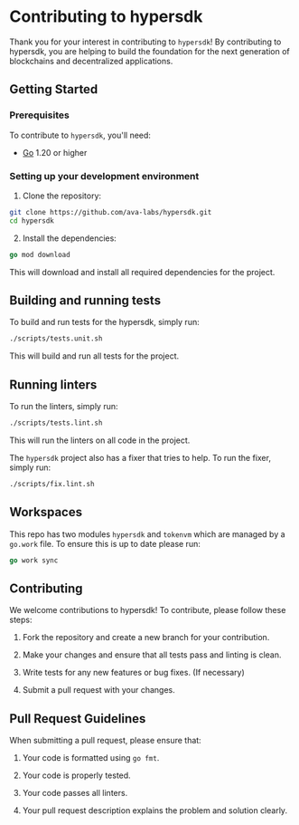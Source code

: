 # Contributing to hypersdk

Thank you for your interest in contributing to `hypersdk`! By contributing to
hypersdk, you are helping to build the foundation for the next generation of
blockchains and decentralized applications.

## Getting Started

### Prerequisites

To contribute to `hypersdk`, you'll need:

- [Go](https://golang.org/dl/) 1.20 or higher

### Setting up your development environment

1. Clone the repository:

```bash
git clone https://github.com/ava-labs/hypersdk.git
cd hypersdk
```

2. Install the dependencies:

```go
go mod download
```

This will download and install all required dependencies for the project.

## Building and running tests

To build and run tests for the hypersdk, simply run:

```bash
./scripts/tests.unit.sh
```

This will build and run all tests for the project.

## Running linters

To run the linters, simply run:

```bash
./scripts/tests.lint.sh
```

This will run the linters on all code in the project.

The `hypersdk` project also has a fixer that tries to help. To run the fixer,
simply run:

```bash
./scripts/fix.lint.sh
```

## Workspaces
This repo has two modules `hypersdk` and `tokenvm` which are managed by a `go.work`
file. To ensure this is up to date please run:

```go
go work sync
```

## Contributing

We welcome contributions to hypersdk! To contribute, please follow these steps:

1. Fork the repository and create a new branch for your contribution.

2. Make your changes and ensure that all tests pass and linting is clean.

3. Write tests for any new features or bug fixes. (If necessary)

4. Submit a pull request with your changes.

## Pull Request Guidelines

When submitting a pull request, please ensure that:

1. Your code is formatted using `go fmt`.

2. Your code is properly tested.

3. Your code passes all linters.

4. Your pull request description explains the problem and solution clearly.
